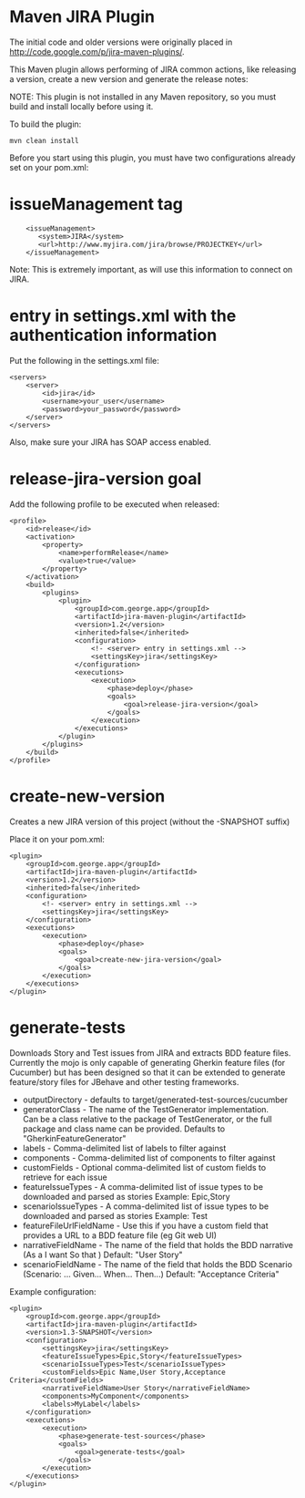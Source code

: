 Maven JIRA Plugin
=================

The initial code and older versions were originally placed in http://code.google.com/p/jira-maven-plugins/.

This Maven plugin allows performing of JIRA common actions, like releasing a version, create a new version and generate the release notes:

NOTE: This plugin is not installed in any Maven repository, so you must build and install locally before using it.

To build the plugin: 

    mvn clean install
    

Before you start using this plugin, you must have two configurations already set on your pom.xml:

issueManagement tag
=====================

        <issueManagement>
           <system>JIRA</system>
           <url>http://www.myjira.com/jira/browse/PROJECTKEY</url>
        </issueManagement>

Note: This is extremely important, as will use this information to connect on JIRA.

<server> entry in settings.xml with the authentication information
=====================

Put the following in the settings.xml file: 

    <servers>
        <server>
            <id>jira</id>
            <username>your_user</username>
            <password>your_password</password>
        </server>
    </servers>


Also, make sure your JIRA has SOAP access enabled.


release-jira-version goal
=====================

Add the following profile to be executed when released:

    <profile>
	    <id>release</id>
	    <activation>
		    <property>
			    <name>performRelease</name>
			    <value>true</value>
		    </property>
	    </activation>
	    <build>
		    <plugins>
			    <plugin>
				    <groupId>com.george.app</groupId>
				    <artifactId>jira-maven-plugin</artifactId>
				    <version>1.2</version>
				    <inherited>false</inherited>
				    <configuration>
					    <!- <server> entry in settings.xml -->
					    <settingsKey>jira</settingsKey>
				    </configuration>
				    <executions>
					    <execution>
						    <phase>deploy</phase>
						    <goals>
							    <goal>release-jira-version</goal>
						    </goals>
					    </execution>
				    </executions>
			    </plugin>
		    </plugins>
	    </build>
    </profile>

create-new-version
=====================

Creates a new JIRA version of this project (without the -SNAPSHOT suffix)

Place it on your pom.xml:

    <plugin>
	    <groupId>com.george.app</groupId>
	    <artifactId>jira-maven-plugin</artifactId>
	    <version>1.2</version>
	    <inherited>false</inherited>
	    <configuration>
		    <!- <server> entry in settings.xml -->
		    <settingsKey>jira</settingsKey>
	    </configuration>
	    <executions>
		    <execution>
			    <phase>deploy</phase>
			    <goals>
				    <goal>create-new-jira-version</goal>
			    </goals>
		    </execution>
	    </executions>
    </plugin>

generate-tests
=====================

Downloads Story and Test issues from JIRA and extracts BDD feature files.
Currently the mojo is only capable of generating Gherkin feature files (for Cucumber)
but has been designed so that it can be extended to generate feature/story files for JBehave 
and other testing frameworks.
 
  - outputDirectory - defaults to target/generated-test-sources/cucumber
  - generatorClass - The name of the TestGenerator implementation.  
	 			Can be a class relative to the package of TestGenerator, or the full package and class name can be provided.
	 			Defaults to "GherkinFeatureGenerator"
  - labels - Comma-delimited list of labels to filter against
  - components - Comma-delimited list of components to filter against		
  - customFields - Optional comma-delimited list of custom fields to retrieve for each issue
  - featureIssueTypes - A comma-delimited list of issue types to be downloaded and parsed as stories
	 				Example: Epic,Story
  - scenarioIssueTypes - A comma-delimited list of issue types to be downloaded and parsed as stories
  					Example: Test
  - featureFileUrlFieldName - Use this if you have a custom field that provides a URL to a BDD feature file (eg Git web UI)
  - narrativeFieldName - The name of the field that holds the BDD narrative (As a <ROLE> I want <FEATURE> So that <BENEFIT>)
  					Default: "User Story"
  - scenarioFieldName - The name of the field that holds the BDD Scenario (Scenario: ... Given... When... Then...)
  					Default: "Acceptance Criteria"


Example configuration:

    <plugin>
        <groupId>com.george.app</groupId>
        <artifactId>jira-maven-plugin</artifactId>
        <version>1.3-SNAPSHOT</version>
        <configuration>
            <settingsKey>jira</settingsKey>
            <featureIssueTypes>Epic,Story</featureIssueTypes>
            <scenarioIssueTypes>Test</scenarioIssueTypes>
            <customFields>Epic Name,User Story,Acceptance Criteria</customFields>
            <narrativeFieldName>User Story</narrativeFieldName>
            <components>MyComponent</components>
            <labels>MyLabel</labels>
        </configuration>
        <executions>
		    <execution>
			    <phase>generate-test-sources</phase>
			    <goals>
				    <goal>generate-tests</goal>
			    </goals>
		    </execution>
	    </executions>
    </plugin>
